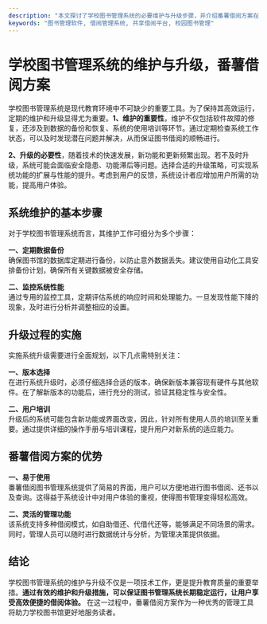 ```yaml
---
description: "本文探讨了学校图书管理系统的必要维护与升级步骤，并介绍番薯借阅方案在此过程中的应用。"
keywords: "图书管理软件, 借阅管理系统, 共享借阅平台, 校园图书管理"
---
```

# 学校图书管理系统的维护与升级，番薯借阅方案

学校图书管理系统是现代教育环境中不可缺少的重要工具。为了保持其高效运行，定期的维护和升级显得尤为重要。**1、维护的重要性**，维护不仅包括软件故障的修复，还涉及到数据的备份和恢复、系统的使用培训等环节。通过定期检查系统工作状态，可以及时发现潜在问题并解决，从而保证图书借阅的顺畅进行。

**2、升级的必要性**，随着技术的快速发展，新功能和更新频繁出现。若不及时升级，系统可能会面临安全隐患、功能滞后等问题。选择合适的升级策略，可实现系统功能的扩展与性能的提升。考虑到用户的反馈，系统设计者应增加用户所需的功能，提高用户体验。

## 系统维护的基本步骤

对于学校图书管理系统而言，其维护工作可细分为多个步骤：

**一、定期数据备份**  
确保图书馆的数据库定期进行备份，以防止意外数据丢失。建议使用自动化工具安排备份计划，确保所有关键数据被安全存储。

**二、监控系统性能**  
通过专用的监控工具，定期评估系统的响应时间和处理能力。一旦发现性能下降的现象，及时进行分析并调整相应的设置。

## 升级过程的实施

实施系统升级需要进行全面规划，以下几点需特别关注：

**一、版本选择**  
在进行系统升级时，必须仔细选择合适的版本，确保新版本兼容现有硬件与其他软件。在了解新版本的功能后，进行充分的测试，验证其稳定性与安全性。

**二、用户培训**  
升级后的系统可能包含新功能或界面改变，因此，针对所有使用人员的培训至关重要。通过提供详细的操作手册与培训课程，提升用户对新系统的适应能力。

## 番薯借阅方案的优势

**一、易于使用**  
番薯借阅图书管理系统提供了简易的界面，用户可以方便地进行图书借阅、还书以及查询。这得益于系统设计中对用户体验的重视，使得图书管理变得轻松高效。

**二、灵活的管理功能**  
该系统支持多种借阅模式，如自助借还、代借代还等，能够满足不同场景的需求。同时，管理人员可以随时进行数据统计与分析，为管理决策提供依据。

## 结论

学校图书管理系统的维护与升级不仅是一项技术工作，更是提升教育质量的重要举措。**通过有效的维护和升级措施，可以保证图书管理系统长期稳定运行，让用户享受高效便捷的借阅体验。** 在这一过程中，番薯借阅方案作为一种优秀的管理工具将助力学校图书馆更好地服务读者。
